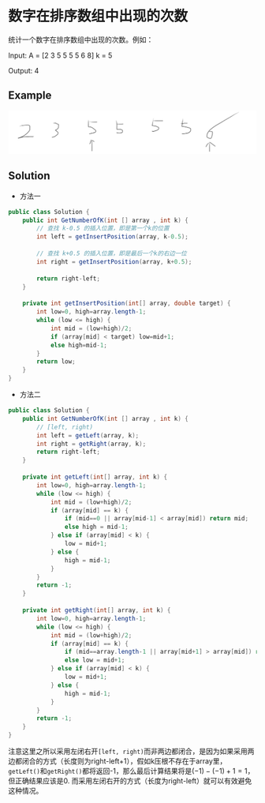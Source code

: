 # 数字在排序数组中出现的次数

统计一个数字在排序数组中出现的次数。例如：

Input: A = [2 3 5 5 5 5 6 8]	k = 5

Output: 4

## Example

![image-20190814101040706](_image/image-20190814101040706.png)

## Solution

- 方法一

```java
public class Solution {
    public int GetNumberOfK(int [] array , int k) {
        // 查找 k-0.5 的插入位置，即是第一个k的位置
        int left = getInsertPosition(array, k-0.5);
        
        // 查找 k+0.5 的插入位置，即是最后一个k的右边一位
        int right = getInsertPosition(array, k+0.5);
        
        return right-left;
    }
    
    private int getInsertPosition(int[] array, double target) {
        int low=0, high=array.length-1;
        while (low <= high) {
            int mid = (low+high)/2;
            if (array[mid] < target) low=mid+1;
            else high=mid-1;
        }
        return low;
    }
}
```

- 方法二

```java
public class Solution {
    public int GetNumberOfK(int [] array , int k) {
        // [left, right)
        int left = getLeft(array, k);
        int right = getRight(array, k);
        return right-left;
    }
    
    private int getLeft(int[] array, int k) {
        int low=0, high=array.length-1;
        while (low <= high) {
            int mid = (low+high)/2;
            if (array[mid] == k) {
                if (mid==0 || array[mid-1] < array[mid]) return mid;
                else high = mid-1;
            } else if (array[mid] < k) {
                low = mid+1;
            } else {
                high = mid-1;
            }
        }
        return -1;
    }
    
    private int getRight(int[] array, int k) {
        int low=0, high=array.length-1;
        while (low <= high) {
            int mid = (low+high)/2;
            if (array[mid] == k) {
                if (mid==array.length-1 || array[mid+1] > array[mid]) return mid+1;
                else low = mid+1;
            } else if (array[mid] < k) {
                low = mid+1;
            } else {
                high = mid-1;
            }
        }
        return -1;
    }
}
```

注意这里之所以采用左闭右开`[left, right)`而非两边都闭合，是因为如果采用两边都闭合的方式（长度则为right-left+1），假如k压根不存在于array里，`getLeft()`和`getRight()`都将返回-1，那么最后计算结果将是$(-1) - (-1) +1 = 1$，但正确结果应该是0. 而采用左闭右开的方式（长度为right-left）就可以有效避免这种情况。